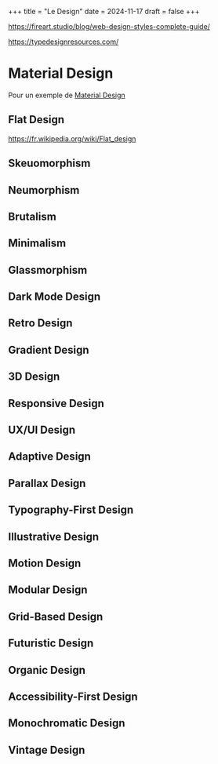 +++
title = "Le Design"
date = 2024-11-17
draft = false
+++


https://fireart.studio/blog/web-design-styles-complete-guide/

https://typedesignresources.com/

# Material Design

Pour un exemple de [Material Design](https://m3.material.io/foundations/content-design/alt-text)

## Flat Design

https://fr.wikipedia.org/wiki/Flat_design

## Skeuomorphism

## Neumorphism

## Brutalism

## Minimalism

## Glassmorphism

## Dark Mode Design

## Retro Design
## Gradient Design

## 3D Design
## Responsive Design
## UX/UI Design
## Adaptive Design
## Parallax Design
## Typography-First Design
## Illustrative Design
## Motion Design
## Modular Design
## Grid-Based Design
## Futuristic Design
## Organic Design
## Accessibility-First Design
## Monochromatic Design
## Vintage Design